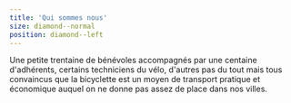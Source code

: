 ```yaml
---
title: 'Qui sommes nous'
size: diamond--normal
position: diamond--left
---
```


Une petite trentaine de bénévoles accompagnés par une centaine d'adhérents, certains techniciens du vélo, d'autres pas du tout mais tous convaincus que la bicyclette est un moyen de transport pratique et économique auquel on ne donne pas assez de place dans nos villes.